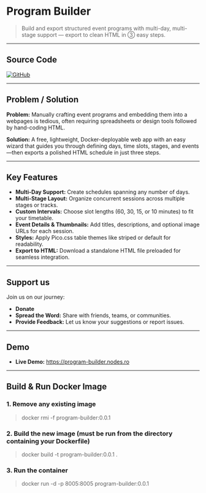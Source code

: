# Program Builder

> Build and export structured event programs with multi-day, multi-stage support — export to clean HTML in ③ easy steps.

---

## Source Code

[![GitHub][github-badge]][source]

[source]: https://github.com/nodes-ro/program-builder.git  
[github-badge]: https://img.shields.io/badge/GitHub-Source%20Code-blue?logo=github

---

## Problem / Solution

**Problem:** Manually crafting event programs and embedding them into a webpages is tedious, often requiring spreadsheets or design tools followed by hand-coding HTML.

**Solution:** A free, lightweight, Docker-deployable web app with an easy wizard that guides you through defining days, time slots, stages, and events—then exports a polished HTML schedule in just three steps.

---

## Key Features

- **Multi-Day Support:** Create schedules spanning any number of days.  
- **Multi-Stage Layout:** Organize concurrent sessions across multiple stages or tracks.  
- **Custom Intervals:** Choose slot lengths (60, 30, 15, or 10 minutes) to fit your timetable.  
- **Event Details & Thumbnails:** Add titles, descriptions, and optional image URLs for each session.  
- **Styles:** Apply Pico.css table themes like striped or default for readability.  
- **Export to HTML:** Download a standalone HTML file preloaded for seamless integration.

---

## Support us

Join us on our journey:

- **Donate** 
- **Spread the Word:** Share with friends, teams, or communities.  
- **Provide Feedback:** Let us know your suggestions or report issues.  

---

## Demo

- **Live Demo:** https://program-builder.nodes.ro

---

## Build & Run Docker Image

### 1. Remove any existing image
> docker rmi -f program-builder:0.0.1

### 2. Build the new image (must be run from the directory containing your Dockerfile)
> docker build -t program-builder:0.0.1 .

### 3. Run the container
> docker run -d -p 8005:8005 program-builder:0.0.1

